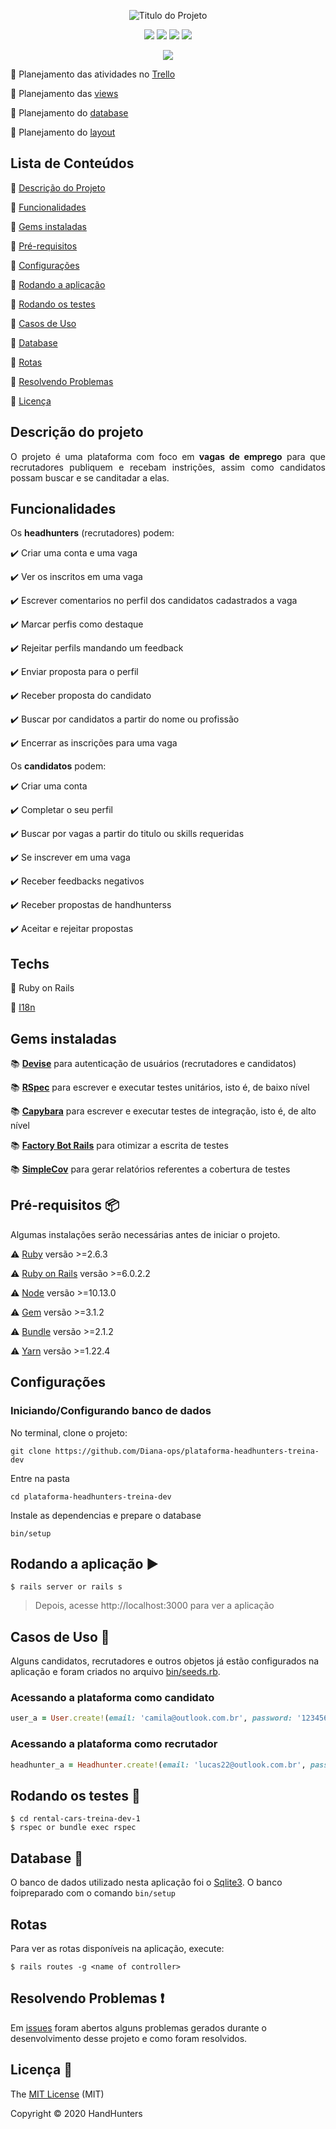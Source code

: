 <p align="center">
  <img src="https://user-images.githubusercontent.com/46378210/81453266-7ccdbc80-915f-11ea-9b07-fdfb166e60bd.png" alt="Titulo do Projeto"/>
</p>

<p align="center">
  <img src="https://img.shields.io/apm/l/vim-mode?color=green&label=license&logo=license&logoColor=green&style=for-the-badge"/>
  <img src="http://img.shields.io/static/v1?label=Ruby&message=2.6.3&color=red&style=for-the-badge&logo=ruby"/>
  <img src="http://img.shields.io/static/v1?label=Ruby%20On%20Rails%20&message=6.0.2.2&color=red&style=for-the-badge&logo=ruby"/>
  <img src="http://img.shields.io/static/v1?label=TESTES&message=%3E200&color=GREEN&style=for-the-badge"/>
</p>

<p align="center">
  <img src="http://img.shields.io/static/v1?label=STATUS&message=EM%20DESENVOLVIMENTO&color=RED&style=for-the-badge"/>
</p>

:memo: Planejamento das atividades no [Trello](https://trello.com/b/sdJc3alw/tarefas-headhunters-treina-dev) 

:memo: Planejamento das [views](https://github.com/Diana-ops/plataforma-headhunters-treina-dev/blob/master/views.md)

:memo: Planejamento do [database](https://github.com/Diana-ops/plataforma-headhunters-treina-dev/blob/master/database.md)

:memo: Planejamento do [layout](https://github.com/Diana-ops/plataforma-headhunters-treina-dev/blob/master/layout.md)

## Lista de Conteúdos

:small_orange_diamond: [Descrição do Projeto](#descrição-do-projeto)

:small_orange_diamond: [Funcionalidades](#funcionalidades)

:small_orange_diamond: [Gems instaladas](#gems-instaladas)

:small_orange_diamond: [Pré-requisitos](#pré-requisitos-package)

:small_orange_diamond: [Configurações](#configurações)

:small_orange_diamond: [Rodando a aplicação](#rodando-a-aplicação-arrow_forward)

:small_orange_diamond: [Rodando os testes](#rodando-os-testes-memo)

:small_orange_diamond: [Casos de Uso](#casos-de-uso-busts_in_silhouette)

:small_orange_diamond: [Database](#database-floppy_disk)

:small_orange_diamond: [Rotas](#rotas)

:small_orange_diamond: [Resolvendo Problemas](#resolvendo-problemas-exclamation)

:small_orange_diamond: [Licença](#licença-trident)

## Descrição do projeto 

<p align="justify">
  O projeto é uma plataforma com foco em <strong>vagas de emprego</strong> para que recrutadores publiquem e recebam instrições, assim como candidatos possam buscar e se canditadar a elas.
</p>

## Funcionalidades

Os **headhunters** (recrutadores) podem: 

:heavy_check_mark: Criar uma conta e uma vaga

:heavy_check_mark: Ver os inscritos em uma vaga

:heavy_check_mark: Escrever comentarios no perfil dos candidatos cadastrados a vaga  

:heavy_check_mark: Marcar perfis como destaque

:heavy_check_mark: Rejeitar perfils mandando um feedback

:heavy_check_mark: Enviar proposta para o perfil

:heavy_check_mark: Receber proposta do candidato 

:heavy_check_mark: Buscar por candidatos a partir do nome ou profissão

:heavy_check_mark: Encerrar as inscrições para uma vaga

Os **candidatos** podem: 

:heavy_check_mark: Criar uma conta 

:heavy_check_mark: Completar o seu perfil

:heavy_check_mark: Buscar por vagas a partir do titulo ou skills requeridas 

:heavy_check_mark: Se inscrever em uma vaga

:heavy_check_mark: Receber feedbacks negativos

:heavy_check_mark: Receber propostas de handhunterss

:heavy_check_mark: Aceitar e rejeitar propostas

## Techs

:bookmark: Ruby on Rails

:bookmark: [I18n](https://guides.rubyonrails.org/i18n.html) 

## Gems instaladas

:books: [**Devise**](https://github.com/heartcombo/devise) para autenticação de usuários (recrutadores e candidatos)

:books: [**RSpec**](https://github.com/rspec/rspec-rails) para escrever e executar testes unitários, isto é, de baixo nível 

:books: [**Capybara**](https://github.com/teamcapybara/capybara) para escrever e executar testes de integração, isto é, de alto nível

:books: [**Factory Bot Rails**](https://github.com/thoughtbot/factory_bot_rails) para otimizar a escrita de testes

:books: [**SimpleCov**](https://github.com/colszowka/simplecov) para  gerar relatórios referentes a cobertura de testes

## Pré-requisitos :package:

Algumas instalações serão necessárias antes de iniciar o projeto. 

:warning: [Ruby](https://www.ruby-lang.org/pt/documentation/installation/) versão >=2.6.3

:warning: [Ruby on Rails](https://guides.rubyonrails.org/getting_started.html) versão >=6.0.2.2

:warning: [Node](https://nodejs.org/en/download/) versão >=10.13.0

:warning: [Gem](https://rubygems.org/pages/download?locale=pt-BR) versão >=3.1.2

:warning: [Bundle](https://bundler.io/man/bundle-install.1.html) versão >=2.1.2

:warning: [Yarn](https://classic.yarnpkg.com/pt-BR/docs/install/#windows-stable) versão >=1.22.4 

## Configurações

### Iniciando/Configurando banco de dados

No terminal, clone o projeto: 

```
git clone https://github.com/Diana-ops/plataforma-headhunters-treina-dev
```
Entre na pasta
```
cd plataforma-headhunters-treina-dev
```
Instale as dependencias e prepare o database
```
bin/setup
```

## Rodando a aplicação :arrow_forward:

```
$ rails server or rails s
```

> Depois, acesse http://localhost:3000 para ver a aplicação

## Casos de Uso :busts_in_silhouette:

Alguns candidatos, recrutadores e outros objetos já estão configurados na aplicação e foram criados no arquivo [bin/seeds.rb](https://github.com/Diana-ops/plataforma-headhunters-treina-dev/blob/master/db/seeds.rb).

### Acessando a plataforma como candidato 

```ruby 
user_a = User.create!(email: 'camila@outlook.com.br', password: '123456')
```

### Acessando a plataforma como recrutador
```ruby 
headhunter_a = Headhunter.create!(email: 'lucas22@outlook.com.br', password: '111111')
```

## Rodando os testes :memo:

```
$ cd rental-cars-treina-dev-1
$ rspec or bundle exec rspec
```

## Database :floppy_disk:

O banco de dados utilizado nesta aplicação foi o [Sqlite3](https://www.sqlite.org/index.html). O banco foipreparado com o comando ``` bin/setup ```

## Rotas

Para ver as rotas disponíveis na aplicação, execute: 

```
$ rails routes -g <name of controller>
```

## Resolvendo Problemas :exclamation:

Em [issues](https://github.com/Diana-ops/rental-cars-treina-dev-1/issues) foram abertos alguns problemas gerados durante o desenvolvimento desse projeto e como foram resolvidos. 

## Licença :trident:

The [MIT License](https://github.com/Diana-ops/plataforma-headhunters-treina-dev/blob/master/LICENSE) (MIT)

Copyright :copyright: 2020 HandHunters
